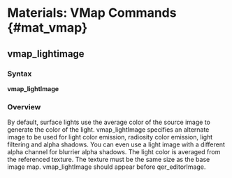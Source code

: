 # Materials: VMap Commands {#mat_vmap}
## vmap_lightimage
### Syntax

**vmap_lightImage <texturepath>**

### Overview

By default, surface lights use the average color of the source image to
generate the color of the light. vmap_lightImage specifies an alternate
image to be used for light color emission, radiosity color emission,
light filtering and alpha shadows. You can even use a light image with a
different alpha channel for blurrier alpha shadows. The light color is
averaged from the referenced texture. The texture must be the same size
as the base image map. vmap_lightImage should appear before
qer_editorImage.